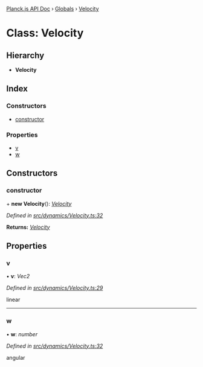 [Planck.js API Doc](../README.md) › [Globals](../globals.md) › [Velocity](velocity.md)

# Class: Velocity

## Hierarchy

* **Velocity**

## Index

### Constructors

* [constructor](velocity.md#constructor)

### Properties

* [v](velocity.md#v)
* [w](velocity.md#w)

## Constructors

###  constructor

\+ **new Velocity**(): *[Velocity](velocity.md)*

*Defined in [src/dynamics/Velocity.ts:32](https://github.com/shakiba/planck.js/blob/7e469c4/src/dynamics/Velocity.ts#L32)*

**Returns:** *[Velocity](velocity.md)*

## Properties

###  v

• **v**: *Vec2*

*Defined in [src/dynamics/Velocity.ts:29](https://github.com/shakiba/planck.js/blob/7e469c4/src/dynamics/Velocity.ts#L29)*

linear

___

###  w

• **w**: *number*

*Defined in [src/dynamics/Velocity.ts:32](https://github.com/shakiba/planck.js/blob/7e469c4/src/dynamics/Velocity.ts#L32)*

angular
